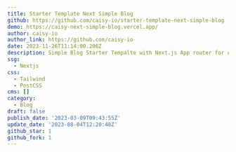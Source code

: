 ```yaml
---
title: Starter Template Next Simple Blog
github: https://github.com/caisy-io/starter-template-next-simple-blog
demo: https://caisy-next-simple-blog.vercel.app/
author: caisy-io
author_link: https://github.com/caisy-io
date: 2023-11-26T11:14:00.206Z
description: Simple Blog Starter Tempalte with Next.js App router for caisy (Headless CMS)
ssg:
  - Nextjs
css:
  - Tailwind
  - PostCSS
cms: []
category:
  - Blog
draft: false
publish_date: '2023-03-09T09:43:55Z'
update_date: '2023-08-04T12:20:48Z'
github_star: 1
github_fork: 1
---
```

